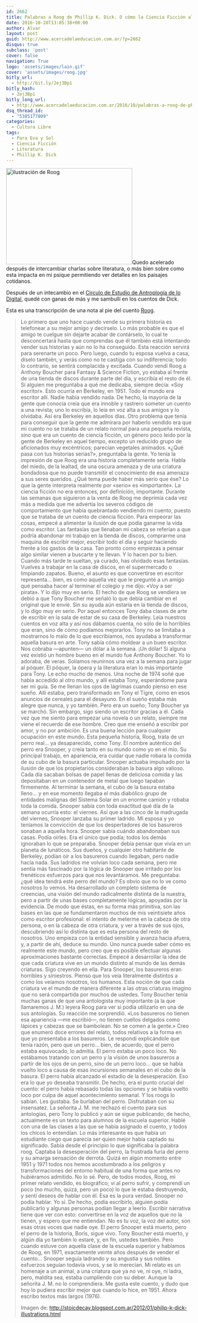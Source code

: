```yaml
---
id: 2662
title: Palabras a Roog de Phillip K. Dick. O cómo la Ciencia Ficción alimenta mi alma
date: 2016-10-28T13:05:38+00:00
author: Alvar
layout: post
guid: http://www.acercadelaeducacion.com.ar/?p=2662
disqus: true
subclass: 'post'
cover: false
navigation: True
logo: 'assets/images/lain.gif'
cover: 'assets/images/roog.jpg'
bitly_url:
  - http://bit.ly/2ej3Bp1
bitly_hash:
  - 2ej3Bp1
bitly_long_url:
  - http://www.acercadelaeducacion.com.ar/2016/10/palabras-a-roog-de-phillip-k-dick-o-como-la-ciencia-ficcion-alimenta-mi-alma/
dsq_thread_id:
  - "5385177809"
categories:
  - Cultura Libre
tags:
  - Para Eva y Sol
  - Ciencia Ficción
  - Literatura
  - Phillip K. Dick
---
```

<img class="aligncenter" src="http://4.bp.blogspot.com/-ORRdVZW8MBI/Tx23pIvY_rI/AAAAAAAABZg/qHp8zlu23QU/s1600/illustrations-philip-k-dick-roog.jpg" alt="ilustración de Roog" width="342" height="260" />Quedo acelerado después de intercambiar charlas sobre literatura, o más bien sobre como esta impacta en mi psique permitiendo ver detalles en los paisajes cotidanos.

Después de un intecambio en el <a href="https://learningcircles.p2pu.org/es-ar/signup/universidad-de-san-martin-136/" target="_blank">Circulo de Estudio de Antroplogía de lo Digital</a>, quedé con ganas de más y me sambullí en los cuentos de Dick.

Esta es una transcripción de una nota al pie del cuento <a href="https://en.wikipedia.org/wiki/Roog_(story)" target="_blank">Roog</a>.
<blockquote>Lo primero que uno hace cuando vende su primera historia es telefonear a su mejor amigo y decírselo. Lo más probable es que el amigo te cuelgue sin dejarte acabar de contárselo, lo cual te desconcertará hasta que comprendas que él también está intentando vender sus historias y aún no lo ha conseguido. Esta reacción servirá para serenarte un poco. Pero luego, cuando tu esposa vuelva a casa, díselo también, y verás como no te castiga con su indiferencia; todo lo contrario, se sentirá complacida y excitada. Cuando vendí Roog a Anthony Boucher para Fantasy &amp; Science Fiction, yo estaba al frente de una tienda de discos durante parte del día, y escribía el resto de él. Si alguien me preguntaba a qué me dedicaba, siempre decía: «Soy escritor». Esto ocurría en Berkeley, en 1951. Todo el mundo era escritor allí. Nadie había vendido nada. De hecho, la mayoría de la gente que conocía creía que era innoble y rastrero someter un cuento a una revista; uno lo escribía, lo leía en voz alta a sus amigos y lo olvidaba. Así era Berkeley en aquellos días.
Otro problema que tenía para conseguir que la gente me admirara por haberlo vendido era que mi cuento no se trataba de un relato normal para una pequeña revista, sino que era un cuento de ciencia ficción, un género poco leído por la gente de Berkeley en aquel tiempo, excepto un reducido grupo de aficionados muy excéntricos; parecían vegetales animados. «¿Qué pasa con tus historias serias?», preguntaba la gente. Yo tenía la impresión de que Roog era una historia completamente seria. Habla del miedo, de la lealtad, de una oscura amenaza y de una criatura bondadosa que no puede transmitir el conocimiento de esa amenaza a sus seres queridos. ¿Qué tema puede haber más serio que ése? Lo que la gente interpreta realmente por «serio» es «importante». La ciencia ficción no era entonces, por definición, importante. Durante las semanas que siguieron a la venta de Roog me deprimía cada vez más a medida que me advertía los severos códigos de comportamiento que había quebrantado vendiendo mi cuento, puesto que se trataba de un cuento de ciencia ficción.
Para empeorar las cosas, empecé a alimentar la ilusión de que podía ganarme la vida como escritor. Las fantasías que llenaban mi cabeza se referían a que podría abandonar mi trabajo en la tienda de discos, comprarme una maquina de escribir mejor, escribir todo el día y seguir haciendo frente a los gastos de la casa. Tan pronto como empiezas a pensar algo similar vienen a buscarte y te llevan. Y lo hacen por tu bien. Cuando más tarde te sueltan, ya curado, has olvidado esas fantasías. Vuelves a trabajar en la casa de discos, en el supermercado o limpiando zapatos.
Bueno, el asunto es que convertirse en escritor representa… bien, es como aquella vez que le pregunté a un amigo qué pensaba hacer al terminar el colegio y me dijo: «Voy a ser pirata». Y lo dijo muy en serio.
El hecho de que Roog se vendiera se debió a que Tony Boucher me señaló lo que debía cambiar en el original que le envié. Sin su ayuda aún estaría en la tienda de discos, y lo digo muy en serio. Por aquel entonces Tony daba clases de arte de escribir en la sala de estar de su casa de Berkeley. Leía nuestros cuentos en voz alta y así nos dábamos cuenta, no sólo de lo horribles que eran, sino de cómo podíamos mejorarlos. Tony no se limitaba a mostrarnos lo malo de lo que escribíamos, nos ayudaba a transformar aquella basura en arte. Tony sabía cómo moldear a un buen escritor. Nos cobraba —apunten— un dólar a la semana. ¡Un dólar! Si alguna vez existió un hombre bueno en el mundo fue Anthony Boucher. Yo lo adoraba, de veras. Solíamos reunirnos una vez a la semana para jugar al póquer. El póquer, la ópera y la literatura eran lo más importante para Tony. Le echo mucho de menos. Una noche de 1974 soñé que había accedido al otro mundo, y allí estaba Tony, esperándome para ser mi guía. Se me llenan los ojos de lágrimas cuando pienso en ese sueño. Allí estaba, pero transformado en Tony el Tigre, como en esos anuncios de cereales para el desayuno. En el sueño estaba más alegre que nunca, y yo también. Pero era un sueño; Tony Boucher ya se marchó. Sin embargo, sigo siendo un escritor gracias a él. Cada vez que me siento para empezar una novela o un relato, siempre me viene el recuerdo de ese hombre. Creo que me enseñó a escribir por amor, y no por ambición. Es una buena lección para cualquier ocupación en este mundo.
Esta pequeña historia, Roog, trata de un perro real… ya desaparecido, como Tony. El nombre auténtico del perro era Snooper, y creía tanto en su mundo como yo en el mío. Su principal trabajo, en apariencia, era cuidar que nadie robara la comida de su cubo de la basura particular. Snooper actuaba impulsado por la ilusión de que los propietarios consideraban la basura algo valioso. Cada día sacaban bolsas de papel llenas de deliciosa comida y las depositaban en un contenedor de metal que luego tapaban firmemente. Al terminar la semana, el cubo de la basura estaba lleno… y en ese momento llegaba el más diabólico grupo de entidades malignas del Sistema Solar en un enorme camión y robaba toda la comida. Snooper sabía con toda exactitud qué día de la semana ocurría esto: el viernes. Así que a las cinco de la madrugada del viernes, Snooper lanzaba su primer ladrido. Mi esposa y yo teníamos la convicción de que los despertadores de los basureros sonaban a aquella hora. Snooper sabía cuándo abandonaban sus casas. Podía oírles. Era el único que podía; todos los demás ignoraban lo que se preparaba. Snooper debía pensar que vivía en un planeta de lunáticos. Sus dueños, y cualquier otro habitante de Berkeley, podían oír a los basureros cuando llegaban, pero nadie hacía nada. Sus ladridos me volvían loco cada semana, pero me sentía más fascinado por la lógica de Snooper que irritado por los frenéticos esfuerzos para que nos levantáramos. Me preguntaba: ¿qué idea tendrá este perro del mundo? Es obvio que no lo ve como nosotros lo vemos. Ha desarrollado un completo sistema de creencias, una visión del mundo radicalmente distinta de la nuestra, pero a partir de unas bases completamente lógicas, apoyadas por la evidencia.
De modo que éstas, en su forma más primitiva, son las bases en las que se fundamentaron muchos de mis veintisiete años como escritor profesional: el intento de meterme en la cabeza de otra persona, o en la cabeza de otra criatura, y ver a través de sus ojos, descubriendo así lo distinta que es esta persona del resto de nosotros. Uno empieza con la entidad sensible y avanza hacia afuera, y, a partir de ahí, deduce su mundo. Uno nunca puede saber cómo es realmente este mundo, pero creo que es posible efectuar algunas aproximaciones bastante correctas. Empecé a desarrollar la idea de que cada criatura vive en un mundo distinto al mundo de las demás criaturas. Sigo creyendo en ella. Para Snooper, los basureros eran horribles y siniestros. Pienso que los veía literalmente distintos a como los veíamos nosotros, los humanos.
Esta noción de que cada criatura ve el mundo de manera diferente a las otras criaturas imagino que no será compartida por muchos de ustedes. Tony Boucher tenía muchas ganas de que una antologista muy importante (a la que llamaremos J. M.) leyera Roog para ver si podía utilizarlo en una de sus antologías. Su reacción me sorprendió. «Los basureros no tienen esa apariencia —me escribió—, no tienen cuellos delgados como lápices y cabezas que se bambolean. No se comen a la gente.» Creo que enumeró doce errores del relato, todos relativos a la forma en que yo presentaba a los basureros. Le respondí explicándole que tenía razón, pero que un perro… bien, de acuerdo, que el perro estaba equivocado, lo admitía. El perro estaba un poco loco. No estábamos tratando con un perro y la visión de unos basureros a partir de los ojos de un perro, sino de un perro loco… que se había vuelto loco a causa de esas incursiones semanales en el cubo de la basura. El perro había alcanzado el estadio de la desesperación. Eso era lo que yo deseaba transmitir. De hecho, era el punto crucial del cuento: el perro había rebasado todas las opciones y se había vuelto loco por culpa de aquel acontecimiento semanal. Y los roogs lo sabían. Les gustaba. Se burlaban del perro. Disfrutaban con su insensatez.
La señorita J. M. me rechazó el cuento para sus antologías, pero Tony lo publicó y aún se sigue publicando; de hecho, actualmente es un texto para alumnos de la escuela superior. Hablé con una de las clases a las que se había asignado el cuento, y todos los chicos lo entendían. Lo más interesante es que había un estudiante ciego que parecía ser quien mejor había captado su significado. Sabía desde el principio lo que significaba la palabra roog. Captaba la desesperación del perro, la frustrada furia del perro y su amarga sensación de derrota. Quizá en algún momento entre 1951 y 1971 todos nos hemos acostumbrado a los peligros y transformaciones del entorno habitual de una forma que antes no hubiéramos admitido. No lo sé. Pero, de todos modos, Roog, mi primer relato vendido, es biográfico; vi al perro sufrir, y comprendí un poco (no mucho, quizá, pero un poco) lo que le estaba destruyendo, y sentí deseos de hablar con él. Esa es la pura verdad. Snooper no podía hablar. Yo sí. De hecho, podía escribirlo, alguien podía publicarlo y algunas personas podían llegar a leerlo. Escribir narrativa tiene que ver con esto: convertirse en la voz de aquellos que no la tienen, y espero que me entiendan. No es tu voz, la voz del autor, son esas otras voces que nadie oye.
El perro Snooper está muerto, pero el perro de la historia, Boris, sigue vivo. Tony Boucher está muerto, y algún día yo también lo estaré, y, en fin, ustedes también. Pero cuando estuve con aquella clase de la escuela superior y hablamos de Roog, en 1971, exactamente veinte años después de vender el cuento… Snooper seguía ladrando y su angustia y sus nobles esfuerzos seguían todavía vivos, y se lo merecían. Mi relato es un homenaje a un animal, a una criatura que ya no ve, ni oye, ni ladra, pero, maldita sea, estaba cumpliendo con su deber. Aunque la señorita J. M. no lo comprendiera.
Me gusta este cuento, y dudo que hoy lo pudiera escribir mejor que cuando lo hice, en 1951. Ahora escribo textos más largos (1976).

Imagen de: <a href="http://stoicdecay.blogspot.com.ar/2012/01/philip-k-dick-illustrations.html" target="_blank">http://stoicdecay.blogspot.com.ar/2012/01/philip-k-dick-illustrations.html</a></blockquote>
<!--more-->
